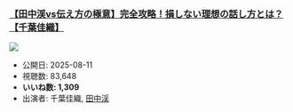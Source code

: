 ### [【田中渓vs伝え方の極意】完全攻略！損しない理想の話し方とは？【千葉佳織】](https://www.youtube.com/watch?v=XY72m-v_Jbw)
[![](https://img.youtube.com/vi/XY72m-v_Jbw/sddefault.jpg)](https://www.youtube.com/watch?v=XY72m-v_Jbw)
-   公開日: 2025-08-11
-   視聴数: 83,648
-   **いいね数: 1,309**
-   出演者: 千葉佳織, [田中渓](/rehacq_fan/people/田中渓 "wikilink")

